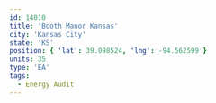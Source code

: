```yaml
---
id: 14010
title: 'Booth Manor Kansas'
city: 'Kansas City'
state: 'KS'
position: { 'lat': 39.098524, 'lng': -94.562599 }
units: 35
type: 'EA'
tags:
  - Energy Audit
---
```

